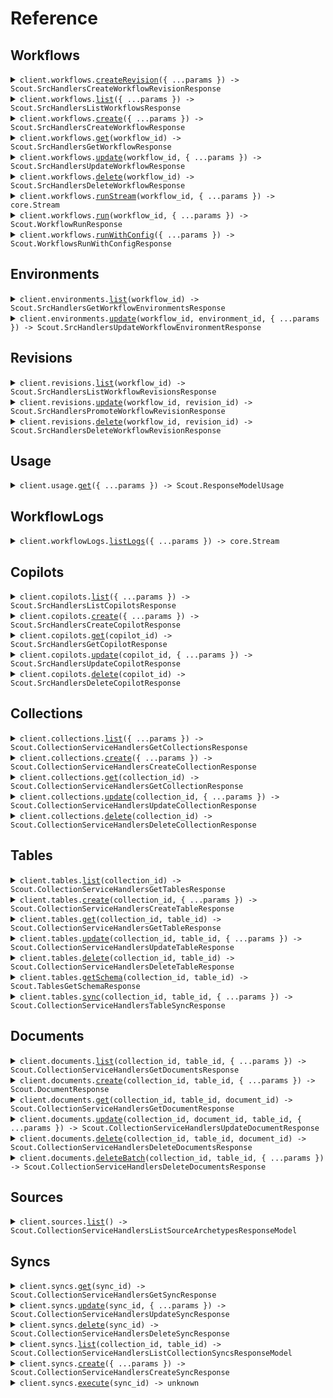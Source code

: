 # Reference

## Workflows

<details><summary><code>client.workflows.<a href="/src/api/resources/workflows/client/Client.ts">createRevision</a>({ ...params }) -> Scout.SrcHandlersCreateWorkflowRevisionResponse</code></summary>
<dl>
<dd>

#### 🔌 Usage

<dl>
<dd>

<dl>
<dd>

```typescript
await client.workflows.createRevision({
    body: {},
});
```

</dd>
</dl>
</dd>
</dl>

#### ⚙️ Parameters

<dl>
<dd>

<dl>
<dd>

**request:** `Scout.WorkflowsCreateRevisionRequest`

</dd>
</dl>

<dl>
<dd>

**requestOptions:** `Workflows.RequestOptions`

</dd>
</dl>
</dd>
</dl>

</dd>
</dl>
</details>

<details><summary><code>client.workflows.<a href="/src/api/resources/workflows/client/Client.ts">list</a>({ ...params }) -> Scout.SrcHandlersListWorkflowsResponse</code></summary>
<dl>
<dd>

#### 📝 Description

<dl>
<dd>

<dl>
<dd>

List all workflows in the organization

</dd>
</dl>
</dd>
</dl>

#### 🔌 Usage

<dl>
<dd>

<dl>
<dd>

```typescript
await client.workflows.list();
```

</dd>
</dl>
</dd>
</dl>

#### ⚙️ Parameters

<dl>
<dd>

<dl>
<dd>

**request:** `Scout.WorkflowsListRequest`

</dd>
</dl>

<dl>
<dd>

**requestOptions:** `Workflows.RequestOptions`

</dd>
</dl>
</dd>
</dl>

</dd>
</dl>
</details>

<details><summary><code>client.workflows.<a href="/src/api/resources/workflows/client/Client.ts">create</a>({ ...params }) -> Scout.SrcHandlersCreateWorkflowResponse</code></summary>
<dl>
<dd>

#### 🔌 Usage

<dl>
<dd>

<dl>
<dd>

```typescript
await client.workflows.create({
    body: {},
});
```

</dd>
</dl>
</dd>
</dl>

#### ⚙️ Parameters

<dl>
<dd>

<dl>
<dd>

**request:** `Scout.WorkflowsCreateRequest`

</dd>
</dl>

<dl>
<dd>

**requestOptions:** `Workflows.RequestOptions`

</dd>
</dl>
</dd>
</dl>

</dd>
</dl>
</details>

<details><summary><code>client.workflows.<a href="/src/api/resources/workflows/client/Client.ts">get</a>(workflow_id) -> Scout.SrcHandlersGetWorkflowResponse</code></summary>
<dl>
<dd>

#### 📝 Description

<dl>
<dd>

<dl>
<dd>

Fetch app configuration by ID.

</dd>
</dl>
</dd>
</dl>

#### 🔌 Usage

<dl>
<dd>

<dl>
<dd>

```typescript
await client.workflows.get("workflow_id");
```

</dd>
</dl>
</dd>
</dl>

#### ⚙️ Parameters

<dl>
<dd>

<dl>
<dd>

**workflow_id:** `string`

</dd>
</dl>

<dl>
<dd>

**requestOptions:** `Workflows.RequestOptions`

</dd>
</dl>
</dd>
</dl>

</dd>
</dl>
</details>

<details><summary><code>client.workflows.<a href="/src/api/resources/workflows/client/Client.ts">update</a>(workflow_id, { ...params }) -> Scout.SrcHandlersUpdateWorkflowResponse</code></summary>
<dl>
<dd>

#### 🔌 Usage

<dl>
<dd>

<dl>
<dd>

```typescript
await client.workflows.update("workflow_id", {});
```

</dd>
</dl>
</dd>
</dl>

#### ⚙️ Parameters

<dl>
<dd>

<dl>
<dd>

**workflow_id:** `string`

</dd>
</dl>

<dl>
<dd>

**request:** `Scout.WorkflowConfigInput`

</dd>
</dl>

<dl>
<dd>

**requestOptions:** `Workflows.RequestOptions`

</dd>
</dl>
</dd>
</dl>

</dd>
</dl>
</details>

<details><summary><code>client.workflows.<a href="/src/api/resources/workflows/client/Client.ts">delete</a>(workflow_id) -> Scout.SrcHandlersDeleteWorkflowResponse</code></summary>
<dl>
<dd>

#### 🔌 Usage

<dl>
<dd>

<dl>
<dd>

```typescript
await client.workflows.delete("workflow_id");
```

</dd>
</dl>
</dd>
</dl>

#### ⚙️ Parameters

<dl>
<dd>

<dl>
<dd>

**workflow_id:** `string`

</dd>
</dl>

<dl>
<dd>

**requestOptions:** `Workflows.RequestOptions`

</dd>
</dl>
</dd>
</dl>

</dd>
</dl>
</details>

<details><summary><code>client.workflows.<a href="/src/api/resources/workflows/client/Client.ts">runStream</a>(workflow_id, { ...params }) -> core.Stream<Scout.WorkflowRunStreamResponse></code></summary>
<dl>
<dd>

#### 🔌 Usage

<dl>
<dd>

<dl>
<dd>

```typescript
const response = await client.workflows.runStream("string", {
    environment: "string",
    revision_id: "string",
    session_id: "string",
    inputs: {
        string: true,
    },
});
for await (const item of response) {
    console.log(item);
}
```

</dd>
</dl>
</dd>
</dl>

#### ⚙️ Parameters

<dl>
<dd>

<dl>
<dd>

**workflow_id:** `string`

</dd>
</dl>

<dl>
<dd>

**request:** `Scout.WorkflowsRunStreamRequest`

</dd>
</dl>

<dl>
<dd>

**requestOptions:** `Workflows.RequestOptions`

</dd>
</dl>
</dd>
</dl>

</dd>
</dl>
</details>

<details><summary><code>client.workflows.<a href="/src/api/resources/workflows/client/Client.ts">run</a>(workflow_id, { ...params }) -> Scout.WorkflowRunResponse</code></summary>
<dl>
<dd>

#### 🔌 Usage

<dl>
<dd>

<dl>
<dd>

```typescript
await client.workflows.run("workflow_id", {});
```

</dd>
</dl>
</dd>
</dl>

#### ⚙️ Parameters

<dl>
<dd>

<dl>
<dd>

**workflow_id:** `string`

</dd>
</dl>

<dl>
<dd>

**request:** `Scout.WorkflowsRunRequest`

</dd>
</dl>

<dl>
<dd>

**requestOptions:** `Workflows.RequestOptions`

</dd>
</dl>
</dd>
</dl>

</dd>
</dl>
</details>

<details><summary><code>client.workflows.<a href="/src/api/resources/workflows/client/Client.ts">runWithConfig</a>({ ...params }) -> Scout.WorkflowsRunWithConfigResponse</code></summary>
<dl>
<dd>

#### 🔌 Usage

<dl>
<dd>

<dl>
<dd>

```typescript
await client.workflows.runWithConfig({
    workflow_config: {},
});
```

</dd>
</dl>
</dd>
</dl>

#### ⚙️ Parameters

<dl>
<dd>

<dl>
<dd>

**request:** `Scout.SrcHandlersWorkflowsExecuteWithConfigReqBody`

</dd>
</dl>

<dl>
<dd>

**requestOptions:** `Workflows.RequestOptions`

</dd>
</dl>
</dd>
</dl>

</dd>
</dl>
</details>

## Environments

<details><summary><code>client.environments.<a href="/src/api/resources/environments/client/Client.ts">list</a>(workflow_id) -> Scout.SrcHandlersGetWorkflowEnvironmentsResponse</code></summary>
<dl>
<dd>

#### 📝 Description

<dl>
<dd>

<dl>
<dd>

List all environments for a workflow in the organization

</dd>
</dl>
</dd>
</dl>

#### 🔌 Usage

<dl>
<dd>

<dl>
<dd>

```typescript
await client.environments.list("workflow_id");
```

</dd>
</dl>
</dd>
</dl>

#### ⚙️ Parameters

<dl>
<dd>

<dl>
<dd>

**workflow_id:** `string`

</dd>
</dl>

<dl>
<dd>

**requestOptions:** `Environments.RequestOptions`

</dd>
</dl>
</dd>
</dl>

</dd>
</dl>
</details>

<details><summary><code>client.environments.<a href="/src/api/resources/environments/client/Client.ts">update</a>(workflow_id, environment_id, { ...params }) -> Scout.SrcHandlersUpdateWorkflowEnvironmentResponse</code></summary>
<dl>
<dd>

#### 📝 Description

<dl>
<dd>

<dl>
<dd>

Update deployments within a workflow environment

</dd>
</dl>
</dd>
</dl>

#### 🔌 Usage

<dl>
<dd>

<dl>
<dd>

```typescript
await client.environments.update("workflow_id", "environment_id", {
    name: "name",
    description: "description",
    deployments: [
        {
            revision_lookup: "latest",
        },
    ],
});
```

</dd>
</dl>
</dd>
</dl>

#### ⚙️ Parameters

<dl>
<dd>

<dl>
<dd>

**workflow_id:** `string`

</dd>
</dl>

<dl>
<dd>

**environment_id:** `string`

</dd>
</dl>

<dl>
<dd>

**request:** `Scout.UpdateRequestBody`

</dd>
</dl>

<dl>
<dd>

**requestOptions:** `Environments.RequestOptions`

</dd>
</dl>
</dd>
</dl>

</dd>
</dl>
</details>

## Revisions

<details><summary><code>client.revisions.<a href="/src/api/resources/revisions/client/Client.ts">list</a>(workflow_id) -> Scout.SrcHandlersListWorkflowRevisionsResponse</code></summary>
<dl>
<dd>

#### 📝 Description

<dl>
<dd>

<dl>
<dd>

List all app revisions in the organization

</dd>
</dl>
</dd>
</dl>

#### 🔌 Usage

<dl>
<dd>

<dl>
<dd>

```typescript
await client.revisions.list("workflow_id");
```

</dd>
</dl>
</dd>
</dl>

#### ⚙️ Parameters

<dl>
<dd>

<dl>
<dd>

**workflow_id:** `string`

</dd>
</dl>

<dl>
<dd>

**requestOptions:** `Revisions.RequestOptions`

</dd>
</dl>
</dd>
</dl>

</dd>
</dl>
</details>

<details><summary><code>client.revisions.<a href="/src/api/resources/revisions/client/Client.ts">update</a>(workflow_id, revision_id) -> Scout.SrcHandlersPromoteWorkflowRevisionResponse</code></summary>
<dl>
<dd>

#### 🔌 Usage

<dl>
<dd>

<dl>
<dd>

```typescript
await client.revisions.update("workflow_id", "revision_id");
```

</dd>
</dl>
</dd>
</dl>

#### ⚙️ Parameters

<dl>
<dd>

<dl>
<dd>

**workflow_id:** `string`

</dd>
</dl>

<dl>
<dd>

**revision_id:** `string`

</dd>
</dl>

<dl>
<dd>

**requestOptions:** `Revisions.RequestOptions`

</dd>
</dl>
</dd>
</dl>

</dd>
</dl>
</details>

<details><summary><code>client.revisions.<a href="/src/api/resources/revisions/client/Client.ts">delete</a>(workflow_id, revision_id) -> Scout.SrcHandlersDeleteWorkflowRevisionResponse</code></summary>
<dl>
<dd>

#### 🔌 Usage

<dl>
<dd>

<dl>
<dd>

```typescript
await client.revisions.delete("workflow_id", "revision_id");
```

</dd>
</dl>
</dd>
</dl>

#### ⚙️ Parameters

<dl>
<dd>

<dl>
<dd>

**workflow_id:** `string`

</dd>
</dl>

<dl>
<dd>

**revision_id:** `string`

</dd>
</dl>

<dl>
<dd>

**requestOptions:** `Revisions.RequestOptions`

</dd>
</dl>
</dd>
</dl>

</dd>
</dl>
</details>

## Usage

<details><summary><code>client.usage.<a href="/src/api/resources/usage/client/Client.ts">get</a>({ ...params }) -> Scout.ResponseModelUsage</code></summary>
<dl>
<dd>

#### 🔌 Usage

<dl>
<dd>

<dl>
<dd>

```typescript
await client.usage.get();
```

</dd>
</dl>
</dd>
</dl>

#### ⚙️ Parameters

<dl>
<dd>

<dl>
<dd>

**request:** `Scout.UsageGetRequest`

</dd>
</dl>

<dl>
<dd>

**requestOptions:** `Usage.RequestOptions`

</dd>
</dl>
</dd>
</dl>

</dd>
</dl>
</details>

## WorkflowLogs

<details><summary><code>client.workflowLogs.<a href="/src/api/resources/workflowLogs/client/Client.ts">listLogs</a>({ ...params }) -> core.Stream<Scout.WorkflowLogsListLogsResponse></code></summary>
<dl>
<dd>

#### 🔌 Usage

<dl>
<dd>

<dl>
<dd>

```typescript
const response = await client.workflowLogs.listLogs({
    workflow_id: "string",
    start_date: "string",
    end_date: "string",
    limit: 1,
    session_id: "string",
    status: "string",
    cursor: "string",
});
for await (const item of response) {
    console.log(item);
}
```

</dd>
</dl>
</dd>
</dl>

#### ⚙️ Parameters

<dl>
<dd>

<dl>
<dd>

**request:** `Scout.WorkflowLogsListLogsRequest`

</dd>
</dl>

<dl>
<dd>

**requestOptions:** `WorkflowLogs.RequestOptions`

</dd>
</dl>
</dd>
</dl>

</dd>
</dl>
</details>

## Copilots

<details><summary><code>client.copilots.<a href="/src/api/resources/copilots/client/Client.ts">list</a>({ ...params }) -> Scout.SrcHandlersListCopilotsResponse</code></summary>
<dl>
<dd>

#### 📝 Description

<dl>
<dd>

<dl>
<dd>

List all copilots in the organization

</dd>
</dl>
</dd>
</dl>

#### 🔌 Usage

<dl>
<dd>

<dl>
<dd>

```typescript
await client.copilots.list();
```

</dd>
</dl>
</dd>
</dl>

#### ⚙️ Parameters

<dl>
<dd>

<dl>
<dd>

**request:** `Scout.CopilotsListRequest`

</dd>
</dl>

<dl>
<dd>

**requestOptions:** `Copilots.RequestOptions`

</dd>
</dl>
</dd>
</dl>

</dd>
</dl>
</details>

<details><summary><code>client.copilots.<a href="/src/api/resources/copilots/client/Client.ts">create</a>({ ...params }) -> Scout.SrcHandlersCreateCopilotResponse</code></summary>
<dl>
<dd>

#### 🔌 Usage

<dl>
<dd>

<dl>
<dd>

```typescript
await client.copilots.create({});
```

</dd>
</dl>
</dd>
</dl>

#### ⚙️ Parameters

<dl>
<dd>

<dl>
<dd>

**request:** `Scout.CopilotConfig`

</dd>
</dl>

<dl>
<dd>

**requestOptions:** `Copilots.RequestOptions`

</dd>
</dl>
</dd>
</dl>

</dd>
</dl>
</details>

<details><summary><code>client.copilots.<a href="/src/api/resources/copilots/client/Client.ts">get</a>(copilot_id) -> Scout.SrcHandlersGetCopilotResponse</code></summary>
<dl>
<dd>

#### 📝 Description

<dl>
<dd>

<dl>
<dd>

Fetch app configuration by ID.

</dd>
</dl>
</dd>
</dl>

#### 🔌 Usage

<dl>
<dd>

<dl>
<dd>

```typescript
await client.copilots.get("copilot_id");
```

</dd>
</dl>
</dd>
</dl>

#### ⚙️ Parameters

<dl>
<dd>

<dl>
<dd>

**copilot_id:** `string`

</dd>
</dl>

<dl>
<dd>

**requestOptions:** `Copilots.RequestOptions`

</dd>
</dl>
</dd>
</dl>

</dd>
</dl>
</details>

<details><summary><code>client.copilots.<a href="/src/api/resources/copilots/client/Client.ts">update</a>(copilot_id, { ...params }) -> Scout.SrcHandlersUpdateCopilotResponse</code></summary>
<dl>
<dd>

#### 🔌 Usage

<dl>
<dd>

<dl>
<dd>

```typescript
await client.copilots.update("copilot_id", {});
```

</dd>
</dl>
</dd>
</dl>

#### ⚙️ Parameters

<dl>
<dd>

<dl>
<dd>

**copilot_id:** `string`

</dd>
</dl>

<dl>
<dd>

**request:** `Scout.CopilotConfig`

</dd>
</dl>

<dl>
<dd>

**requestOptions:** `Copilots.RequestOptions`

</dd>
</dl>
</dd>
</dl>

</dd>
</dl>
</details>

<details><summary><code>client.copilots.<a href="/src/api/resources/copilots/client/Client.ts">delete</a>(copilot_id) -> Scout.SrcHandlersDeleteCopilotResponse</code></summary>
<dl>
<dd>

#### 🔌 Usage

<dl>
<dd>

<dl>
<dd>

```typescript
await client.copilots.delete("copilot_id");
```

</dd>
</dl>
</dd>
</dl>

#### ⚙️ Parameters

<dl>
<dd>

<dl>
<dd>

**copilot_id:** `string`

</dd>
</dl>

<dl>
<dd>

**requestOptions:** `Copilots.RequestOptions`

</dd>
</dl>
</dd>
</dl>

</dd>
</dl>
</details>

## Collections

<details><summary><code>client.collections.<a href="/src/api/resources/collections/client/Client.ts">list</a>({ ...params }) -> Scout.CollectionServiceHandlersGetCollectionsResponse</code></summary>
<dl>
<dd>

#### 🔌 Usage

<dl>
<dd>

<dl>
<dd>

```typescript
await client.collections.list();
```

</dd>
</dl>
</dd>
</dl>

#### ⚙️ Parameters

<dl>
<dd>

<dl>
<dd>

**request:** `Scout.CollectionsListRequest`

</dd>
</dl>

<dl>
<dd>

**requestOptions:** `Collections.RequestOptions`

</dd>
</dl>
</dd>
</dl>

</dd>
</dl>
</details>

<details><summary><code>client.collections.<a href="/src/api/resources/collections/client/Client.ts">create</a>({ ...params }) -> Scout.CollectionServiceHandlersCreateCollectionResponse</code></summary>
<dl>
<dd>

#### 🔌 Usage

<dl>
<dd>

<dl>
<dd>

```typescript
await client.collections.create({});
```

</dd>
</dl>
</dd>
</dl>

#### ⚙️ Parameters

<dl>
<dd>

<dl>
<dd>

**request:** `Scout.CollectionConfig`

</dd>
</dl>

<dl>
<dd>

**requestOptions:** `Collections.RequestOptions`

</dd>
</dl>
</dd>
</dl>

</dd>
</dl>
</details>

<details><summary><code>client.collections.<a href="/src/api/resources/collections/client/Client.ts">get</a>(collection_id) -> Scout.CollectionServiceHandlersGetCollectionResponse</code></summary>
<dl>
<dd>

#### 🔌 Usage

<dl>
<dd>

<dl>
<dd>

```typescript
await client.collections.get("collection_id");
```

</dd>
</dl>
</dd>
</dl>

#### ⚙️ Parameters

<dl>
<dd>

<dl>
<dd>

**collection_id:** `string`

</dd>
</dl>

<dl>
<dd>

**requestOptions:** `Collections.RequestOptions`

</dd>
</dl>
</dd>
</dl>

</dd>
</dl>
</details>

<details><summary><code>client.collections.<a href="/src/api/resources/collections/client/Client.ts">update</a>(collection_id, { ...params }) -> Scout.CollectionServiceHandlersUpdateCollectionResponse</code></summary>
<dl>
<dd>

#### 🔌 Usage

<dl>
<dd>

<dl>
<dd>

```typescript
await client.collections.update("collection_id", {});
```

</dd>
</dl>
</dd>
</dl>

#### ⚙️ Parameters

<dl>
<dd>

<dl>
<dd>

**collection_id:** `string`

</dd>
</dl>

<dl>
<dd>

**request:** `Scout.CollectionConfig`

</dd>
</dl>

<dl>
<dd>

**requestOptions:** `Collections.RequestOptions`

</dd>
</dl>
</dd>
</dl>

</dd>
</dl>
</details>

<details><summary><code>client.collections.<a href="/src/api/resources/collections/client/Client.ts">delete</a>(collection_id) -> Scout.CollectionServiceHandlersDeleteCollectionResponse</code></summary>
<dl>
<dd>

#### 📝 Description

<dl>
<dd>

<dl>
<dd>

Delete a collection given a collection_id.

</dd>
</dl>
</dd>
</dl>

#### 🔌 Usage

<dl>
<dd>

<dl>
<dd>

```typescript
await client.collections.delete("collection_id");
```

</dd>
</dl>
</dd>
</dl>

#### ⚙️ Parameters

<dl>
<dd>

<dl>
<dd>

**collection_id:** `string`

</dd>
</dl>

<dl>
<dd>

**requestOptions:** `Collections.RequestOptions`

</dd>
</dl>
</dd>
</dl>

</dd>
</dl>
</details>

## Tables

<details><summary><code>client.tables.<a href="/src/api/resources/tables/client/Client.ts">list</a>(collection_id) -> Scout.CollectionServiceHandlersGetTablesResponse</code></summary>
<dl>
<dd>

#### 🔌 Usage

<dl>
<dd>

<dl>
<dd>

```typescript
await client.tables.list("collection_id");
```

</dd>
</dl>
</dd>
</dl>

#### ⚙️ Parameters

<dl>
<dd>

<dl>
<dd>

**collection_id:** `string`

</dd>
</dl>

<dl>
<dd>

**requestOptions:** `Tables.RequestOptions`

</dd>
</dl>
</dd>
</dl>

</dd>
</dl>
</details>

<details><summary><code>client.tables.<a href="/src/api/resources/tables/client/Client.ts">create</a>(collection_id, { ...params }) -> Scout.CollectionServiceHandlersCreateTableResponse</code></summary>
<dl>
<dd>

#### 🔌 Usage

<dl>
<dd>

<dl>
<dd>

```typescript
await client.tables.create("collection_id");
```

</dd>
</dl>
</dd>
</dl>

#### ⚙️ Parameters

<dl>
<dd>

<dl>
<dd>

**collection_id:** `string`

</dd>
</dl>

<dl>
<dd>

**request:** `Scout.TableConfigInput`

</dd>
</dl>

<dl>
<dd>

**requestOptions:** `Tables.RequestOptions`

</dd>
</dl>
</dd>
</dl>

</dd>
</dl>
</details>

<details><summary><code>client.tables.<a href="/src/api/resources/tables/client/Client.ts">get</a>(collection_id, table_id) -> Scout.CollectionServiceHandlersGetTableResponse</code></summary>
<dl>
<dd>

#### 🔌 Usage

<dl>
<dd>

<dl>
<dd>

```typescript
await client.tables.get("collection_id", "table_id");
```

</dd>
</dl>
</dd>
</dl>

#### ⚙️ Parameters

<dl>
<dd>

<dl>
<dd>

**collection_id:** `string`

</dd>
</dl>

<dl>
<dd>

**table_id:** `string`

</dd>
</dl>

<dl>
<dd>

**requestOptions:** `Tables.RequestOptions`

</dd>
</dl>
</dd>
</dl>

</dd>
</dl>
</details>

<details><summary><code>client.tables.<a href="/src/api/resources/tables/client/Client.ts">update</a>(collection_id, table_id, { ...params }) -> Scout.CollectionServiceHandlersUpdateTableResponse</code></summary>
<dl>
<dd>

#### 🔌 Usage

<dl>
<dd>

<dl>
<dd>

```typescript
await client.tables.update("collection_id", "table_id");
```

</dd>
</dl>
</dd>
</dl>

#### ⚙️ Parameters

<dl>
<dd>

<dl>
<dd>

**collection_id:** `string`

</dd>
</dl>

<dl>
<dd>

**table_id:** `string`

</dd>
</dl>

<dl>
<dd>

**request:** `Scout.TableData`

</dd>
</dl>

<dl>
<dd>

**requestOptions:** `Tables.RequestOptions`

</dd>
</dl>
</dd>
</dl>

</dd>
</dl>
</details>

<details><summary><code>client.tables.<a href="/src/api/resources/tables/client/Client.ts">delete</a>(collection_id, table_id) -> Scout.CollectionServiceHandlersDeleteTableResponse</code></summary>
<dl>
<dd>

#### 📝 Description

<dl>
<dd>

<dl>
<dd>

Delete a table given a collection_id and table_id.

</dd>
</dl>
</dd>
</dl>

#### 🔌 Usage

<dl>
<dd>

<dl>
<dd>

```typescript
await client.tables.delete("collection_id", "table_id");
```

</dd>
</dl>
</dd>
</dl>

#### ⚙️ Parameters

<dl>
<dd>

<dl>
<dd>

**collection_id:** `string`

</dd>
</dl>

<dl>
<dd>

**table_id:** `string`

</dd>
</dl>

<dl>
<dd>

**requestOptions:** `Tables.RequestOptions`

</dd>
</dl>
</dd>
</dl>

</dd>
</dl>
</details>

<details><summary><code>client.tables.<a href="/src/api/resources/tables/client/Client.ts">getSchema</a>(collection_id, table_id) -> Scout.TablesGetSchemaResponse</code></summary>
<dl>
<dd>

#### 🔌 Usage

<dl>
<dd>

<dl>
<dd>

```typescript
await client.tables.getSchema("collection_id", "table_id");
```

</dd>
</dl>
</dd>
</dl>

#### ⚙️ Parameters

<dl>
<dd>

<dl>
<dd>

**collection_id:** `string`

</dd>
</dl>

<dl>
<dd>

**table_id:** `string`

</dd>
</dl>

<dl>
<dd>

**requestOptions:** `Tables.RequestOptions`

</dd>
</dl>
</dd>
</dl>

</dd>
</dl>
</details>

<details><summary><code>client.tables.<a href="/src/api/resources/tables/client/Client.ts">sync</a>(collection_id, table_id, { ...params }) -> Scout.CollectionServiceHandlersTableSyncResponse</code></summary>
<dl>
<dd>

#### 📝 Description

<dl>
<dd>

<dl>
<dd>

Sync a table with a list of documents.

</dd>
</dl>
</dd>
</dl>

#### 🔌 Usage

<dl>
<dd>

<dl>
<dd>

```typescript
await client.tables.sync("collection_id", "table_id", [
    {
        key: "value",
    },
]);
```

</dd>
</dl>
</dd>
</dl>

#### ⚙️ Parameters

<dl>
<dd>

<dl>
<dd>

**collection_id:** `string`

</dd>
</dl>

<dl>
<dd>

**table_id:** `string`

</dd>
</dl>

<dl>
<dd>

**request:** `Record<string, unknown>[]`

</dd>
</dl>

<dl>
<dd>

**requestOptions:** `Tables.RequestOptions`

</dd>
</dl>
</dd>
</dl>

</dd>
</dl>
</details>

## Documents

<details><summary><code>client.documents.<a href="/src/api/resources/documents/client/Client.ts">list</a>(collection_id, table_id, { ...params }) -> Scout.CollectionServiceHandlersGetDocumentsResponse</code></summary>
<dl>
<dd>

#### 🔌 Usage

<dl>
<dd>

<dl>
<dd>

```typescript
await client.documents.list("collection_id", "table_id");
```

</dd>
</dl>
</dd>
</dl>

#### ⚙️ Parameters

<dl>
<dd>

<dl>
<dd>

**collection_id:** `string`

</dd>
</dl>

<dl>
<dd>

**table_id:** `string`

</dd>
</dl>

<dl>
<dd>

**request:** `Scout.DocumentsListRequest`

</dd>
</dl>

<dl>
<dd>

**requestOptions:** `Documents.RequestOptions`

</dd>
</dl>
</dd>
</dl>

</dd>
</dl>
</details>

<details><summary><code>client.documents.<a href="/src/api/resources/documents/client/Client.ts">create</a>(collection_id, table_id, { ...params }) -> Scout.DocumentResponse</code></summary>
<dl>
<dd>

#### 🔌 Usage

<dl>
<dd>

<dl>
<dd>

```typescript
await client.documents.create("collection_id", "table_id", {
    body: {
        key: true,
    },
});
```

</dd>
</dl>
</dd>
</dl>

#### ⚙️ Parameters

<dl>
<dd>

<dl>
<dd>

**collection_id:** `string`

</dd>
</dl>

<dl>
<dd>

**table_id:** `string`

</dd>
</dl>

<dl>
<dd>

**request:** `Scout.DocumentsCreateRequest`

</dd>
</dl>

<dl>
<dd>

**requestOptions:** `Documents.RequestOptions`

</dd>
</dl>
</dd>
</dl>

</dd>
</dl>
</details>

<details><summary><code>client.documents.<a href="/src/api/resources/documents/client/Client.ts">get</a>(collection_id, table_id, document_id) -> Scout.CollectionServiceHandlersGetDocumentResponse</code></summary>
<dl>
<dd>

#### 🔌 Usage

<dl>
<dd>

<dl>
<dd>

```typescript
await client.documents.get("collection_id", "table_id", "document_id");
```

</dd>
</dl>
</dd>
</dl>

#### ⚙️ Parameters

<dl>
<dd>

<dl>
<dd>

**collection_id:** `string`

</dd>
</dl>

<dl>
<dd>

**table_id:** `string`

</dd>
</dl>

<dl>
<dd>

**document_id:** `string`

</dd>
</dl>

<dl>
<dd>

**requestOptions:** `Documents.RequestOptions`

</dd>
</dl>
</dd>
</dl>

</dd>
</dl>
</details>

<details><summary><code>client.documents.<a href="/src/api/resources/documents/client/Client.ts">update</a>(collection_id, document_id, table_id, { ...params }) -> Scout.CollectionServiceHandlersUpdateDocumentResponse</code></summary>
<dl>
<dd>

#### 🔌 Usage

<dl>
<dd>

<dl>
<dd>

```typescript
await client.documents.update("collection_id", "document_id", "table_id", {
    key: true,
});
```

</dd>
</dl>
</dd>
</dl>

#### ⚙️ Parameters

<dl>
<dd>

<dl>
<dd>

**collection_id:** `string`

</dd>
</dl>

<dl>
<dd>

**document_id:** `string`

</dd>
</dl>

<dl>
<dd>

**table_id:** `string`

</dd>
</dl>

<dl>
<dd>

**request:** `Record<string, Scout.DocumentsUpdateRequestValue>`

</dd>
</dl>

<dl>
<dd>

**requestOptions:** `Documents.RequestOptions`

</dd>
</dl>
</dd>
</dl>

</dd>
</dl>
</details>

<details><summary><code>client.documents.<a href="/src/api/resources/documents/client/Client.ts">delete</a>(collection_id, table_id, document_id) -> Scout.CollectionServiceHandlersDeleteDocumentsResponse</code></summary>
<dl>
<dd>

#### 🔌 Usage

<dl>
<dd>

<dl>
<dd>

```typescript
await client.documents.delete("collection_id", "table_id", "document_id");
```

</dd>
</dl>
</dd>
</dl>

#### ⚙️ Parameters

<dl>
<dd>

<dl>
<dd>

**collection_id:** `string`

</dd>
</dl>

<dl>
<dd>

**table_id:** `string`

</dd>
</dl>

<dl>
<dd>

**document_id:** `string`

</dd>
</dl>

<dl>
<dd>

**requestOptions:** `Documents.RequestOptions`

</dd>
</dl>
</dd>
</dl>

</dd>
</dl>
</details>

<details><summary><code>client.documents.<a href="/src/api/resources/documents/client/Client.ts">deleteBatch</a>(collection_id, table_id, { ...params }) -> Scout.CollectionServiceHandlersDeleteDocumentsResponse</code></summary>
<dl>
<dd>

#### 📝 Description

<dl>
<dd>

<dl>
<dd>

Delete documents given a list of document ids.

</dd>
</dl>
</dd>
</dl>

#### 🔌 Usage

<dl>
<dd>

<dl>
<dd>

```typescript
await client.documents.deleteBatch("collection_id", "table_id", ["string"]);
```

</dd>
</dl>
</dd>
</dl>

#### ⚙️ Parameters

<dl>
<dd>

<dl>
<dd>

**collection_id:** `string`

</dd>
</dl>

<dl>
<dd>

**table_id:** `string`

</dd>
</dl>

<dl>
<dd>

**request:** `string[]`

</dd>
</dl>

<dl>
<dd>

**requestOptions:** `Documents.RequestOptions`

</dd>
</dl>
</dd>
</dl>

</dd>
</dl>
</details>

## Sources

<details><summary><code>client.sources.<a href="/src/api/resources/sources/client/Client.ts">list</a>() -> Scout.CollectionServiceHandlersListSourceArchetypesResponseModel</code></summary>
<dl>
<dd>

#### 🔌 Usage

<dl>
<dd>

<dl>
<dd>

```typescript
await client.sources.list();
```

</dd>
</dl>
</dd>
</dl>

#### ⚙️ Parameters

<dl>
<dd>

<dl>
<dd>

**requestOptions:** `Sources.RequestOptions`

</dd>
</dl>
</dd>
</dl>

</dd>
</dl>
</details>

## Syncs

<details><summary><code>client.syncs.<a href="/src/api/resources/syncs/client/Client.ts">get</a>(sync_id) -> Scout.CollectionServiceHandlersGetSyncResponse</code></summary>
<dl>
<dd>

#### 🔌 Usage

<dl>
<dd>

<dl>
<dd>

```typescript
await client.syncs.get("sync_id");
```

</dd>
</dl>
</dd>
</dl>

#### ⚙️ Parameters

<dl>
<dd>

<dl>
<dd>

**sync_id:** `string`

</dd>
</dl>

<dl>
<dd>

**requestOptions:** `Syncs.RequestOptions`

</dd>
</dl>
</dd>
</dl>

</dd>
</dl>
</details>

<details><summary><code>client.syncs.<a href="/src/api/resources/syncs/client/Client.ts">update</a>(sync_id, { ...params }) -> Scout.CollectionServiceHandlersUpdateSyncResponse</code></summary>
<dl>
<dd>

#### 🔌 Usage

<dl>
<dd>

<dl>
<dd>

```typescript
await client.syncs.update("sync_id", {
    sync_config: {
        source_settings: {
            source_archetype_id: "com.notion.notion",
        },
        destination: {
            destination_type: "collections.v2",
            collection_id: "collection_id",
            table_id: "table_id",
        },
        mapping: {},
    },
});
```

</dd>
</dl>
</dd>
</dl>

#### ⚙️ Parameters

<dl>
<dd>

<dl>
<dd>

**sync_id:** `string`

</dd>
</dl>

<dl>
<dd>

**request:** `Scout.RequestBody`

</dd>
</dl>

<dl>
<dd>

**requestOptions:** `Syncs.RequestOptions`

</dd>
</dl>
</dd>
</dl>

</dd>
</dl>
</details>

<details><summary><code>client.syncs.<a href="/src/api/resources/syncs/client/Client.ts">delete</a>(sync_id) -> Scout.CollectionServiceHandlersDeleteSyncResponse</code></summary>
<dl>
<dd>

#### 🔌 Usage

<dl>
<dd>

<dl>
<dd>

```typescript
await client.syncs.delete("sync_id");
```

</dd>
</dl>
</dd>
</dl>

#### ⚙️ Parameters

<dl>
<dd>

<dl>
<dd>

**sync_id:** `string`

</dd>
</dl>

<dl>
<dd>

**requestOptions:** `Syncs.RequestOptions`

</dd>
</dl>
</dd>
</dl>

</dd>
</dl>
</details>

<details><summary><code>client.syncs.<a href="/src/api/resources/syncs/client/Client.ts">list</a>(collection_id, table_id) -> Scout.CollectionServiceHandlersListCollectionSyncsResponseModel</code></summary>
<dl>
<dd>

#### 📝 Description

<dl>
<dd>

<dl>
<dd>

List Sources by Destination, specifically given a collection and table

</dd>
</dl>
</dd>
</dl>

#### 🔌 Usage

<dl>
<dd>

<dl>
<dd>

```typescript
await client.syncs.list("collection_id", "table_id");
```

</dd>
</dl>
</dd>
</dl>

#### ⚙️ Parameters

<dl>
<dd>

<dl>
<dd>

**collection_id:** `string`

</dd>
</dl>

<dl>
<dd>

**table_id:** `string`

</dd>
</dl>

<dl>
<dd>

**requestOptions:** `Syncs.RequestOptions`

</dd>
</dl>
</dd>
</dl>

</dd>
</dl>
</details>

<details><summary><code>client.syncs.<a href="/src/api/resources/syncs/client/Client.ts">create</a>({ ...params }) -> Scout.CollectionServiceHandlersCreateSyncResponse</code></summary>
<dl>
<dd>

#### 🔌 Usage

<dl>
<dd>

<dl>
<dd>

```typescript
await client.syncs.create({
    sync_config: {
        source_settings: {
            source_archetype_id: "com.notion.notion",
        },
        destination: {
            destination_type: "collections.v2",
            collection_id: "collection_id",
            table_id: "table_id",
        },
        mapping: {},
    },
});
```

</dd>
</dl>
</dd>
</dl>

#### ⚙️ Parameters

<dl>
<dd>

<dl>
<dd>

**request:** `Scout.RequestBody`

</dd>
</dl>

<dl>
<dd>

**requestOptions:** `Syncs.RequestOptions`

</dd>
</dl>
</dd>
</dl>

</dd>
</dl>
</details>

<details><summary><code>client.syncs.<a href="/src/api/resources/syncs/client/Client.ts">execute</a>(sync_id) -> unknown</code></summary>
<dl>
<dd>

#### 🔌 Usage

<dl>
<dd>

<dl>
<dd>

```typescript
await client.syncs.execute("sync_id");
```

</dd>
</dl>
</dd>
</dl>

#### ⚙️ Parameters

<dl>
<dd>

<dl>
<dd>

**sync_id:** `string`

</dd>
</dl>

<dl>
<dd>

**requestOptions:** `Syncs.RequestOptions`

</dd>
</dl>
</dd>
</dl>

</dd>
</dl>
</details>
